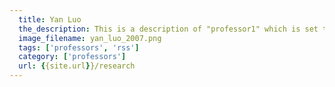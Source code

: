 ```yaml
---
  title: Yan Luo
  the_description: This is a description of "professor1" which is set to Professor Yan Luo
  image_filename: yan_luo_2007.png
  tags: ['professors', 'rss']
  category: ['professors']
  url: {{site.url}}/research
---
```

